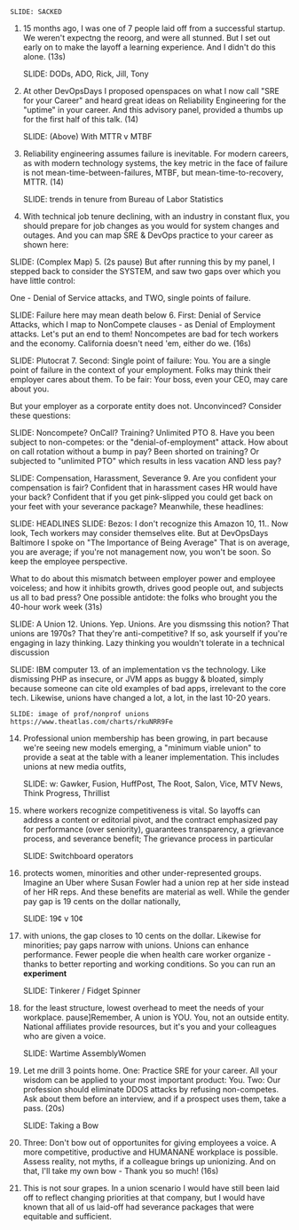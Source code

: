     SLIDE: SACKED
1. 15 months ago, I was one of 7 people laid off from a successful startup. We weren't expectng the reoorg, and were all stunned. But I set out early on to make the layoff a learning experience. And I didn't do this alone. (13s)

    SLIDE: DODs, ADO, Rick, Jill, Tony
2. At other DevOpsDays I proposed openspaces on what I now call "SRE for your Career" and heard great ideas on Reliability Engineering for the "uptime" in your career. And this advisory panel, provided a thumbs up for the first half of this talk. (14)


    SLIDE: (Above) With MTTR v MTBF
3. Reliability engineering assumes failure is inevitable. For modern careers, as with modern technology systems, the key metric in the face of failure is not mean-time-between-failures, MTBF, but mean-time-to-recovery, MTTR. (14)


    SLIDE: trends in tenure from Bureau of Labor Statistics
4. With technical job tenure declining, with an industry in constant flux, you should prepare for job changes as you would for system changes and outages. And you can map SRE & DevOps practice to your career as shown here:


  SLIDE: (Complex Map)
 5. (2s pause) But after running this by my panel, I stepped back to consider the SYSTEM, and saw two gaps over which you have little control: 
 
 
 One - Denial of Service attacks, and TWO, single points of failure.

  SLIDE: Failure here may mean death below
6. First: Denial of Service Attacks, which I map to NonCompete clauses - as Denial of Employment attacks. Let's put an end to them! Noncompetes are bad for tech workers and the economy. California doesn't need 'em, either do we. (16s)


  SLIDE: Plutocrat
7. Second: Single point of failure:  You. You are a single point of failure in the context of your employment. Folks may think their employer cares about them. To be fair: Your boss, even your CEO, may care about you. 

But your employer as a corporate entity does not. Unconvinced? Consider these questions:

  SLIDE: Noncompete? OnCall? Training? Unlimited PTO
8.  Have you been subject to non-competes: or the "denial-of-employment" attack. How about on call rotation without a bump in pay? Been shorted on training? Or subjected to "unlimited PTO" which results in less vacation AND less pay?

  SLIDE: Compensation, Harassment, Severance
9. Are you confident your compensation is fair? Confident that in harassment cases HR would have your back? Confident that if you get pink-slipped you could get back on your feet with your severance package?  Meanwhile, these headlines:

  SLIDE: HEADLINES
  SLIDE: Bezos: I don't recognize this Amazon
10, 11..  Now look, Tech  workers may consider themselves elite. But at DevOpsDays Baltimore I spoke on "The Importance of Being Average" That is on average, you are average; if you're not management now, you won't be soon. So keep the employee perspective.


What to do about this mismatch between employer power and employee voiceless; and how it inhibits growth, drives good people out, and subjects us all to bad press? One possible antidote: the folks who brought you the 40-hour work week (31s)


   SLIDE: A Union
12. Unions. Yep. Unions. Are you dismssing this notion? That unions are 1970s? That they're anti-competitive? If so, ask yourself if you're engaging in lazy thinking. Lazy thinking you wouldn't tolerate in a technical discussion 


   SLIDE: IBM computer
13. of an implementation vs the technology. Like dismissing PHP as insecure, or JVM apps as buggy & bloated, simply because someone can cite old examples of bad apps, irrelevant to the core tech. Likewise, unions have changed a lot, a lot, in the last 10-20 years.

    SLIDE: image of prof/nonprof unions https://www.theatlas.com/charts/rkuNRR9Fe

14. Professional union membership has been growing, in part because we're seeing new models emerging, a "minimum viable union" to provide a seat at the table with a leaner implementation. This includes unions at new media outfits, 

    SLIDE: w: Gawker, Fusion, HuffPost, The Root, Salon, Vice, MTV News, Think Progress, Thrillist
15. where workers recognize competitiveness is vital. So layoffs can address a content or editorial pivot, and the contract emphasized pay for performance (over seniority), guarantees transparency, a grievance process, and severance benefit; The grievance process in particular 

    SLIDE: Switchboard operators
16. protects women, minorities and other under-represented groups. Imagine an Uber where Susan Fowler had a union rep at her side instead of her HR reps.  And these benefits are material as well.  While the gender pay gap is 19 cents on the dollar nationally,


    SLIDE: 19¢ v 10¢
17. with unions, the gap closes to 10 cents on the dollar. Likewise for minorities; pay gaps narrow with unions. Unions can enhance performance. Fewer people die when health care worker organize - thanks to better reporting and working conditions. So you can run an **experiment**


    SLIDE: Tinkerer / Fidget Spinner
18. for the least structure, lowest overhead to meet the needs of your workplace. 
pause]Remember, A union is YOU. You, not an outside entity. National affiliates provide resources, but it's you and your colleagues who are given a voice. 



    SLIDE: Wartime AssemblyWomen
19. Let me drill 3 points home. One: Practice SRE for your career. All your wisdom can be applied to your most important product: You. Two: Our profession should eliminate DDOS attacks by refusing non-competes. Ask about them before an interview, and if a prospect uses them, take a pass.  (20s)


    SLIDE: Taking a Bow
20. Three: Don't bow out of opportunites for giving employees a voice. A more competitive, productive and HUMANANE workplace is possible. Assess reality, not myths, if a colleague brings up unionizing. And on that, I'll take my own bow - Thank you so much! (16s)

 

21. This is not sour grapes. In a union scenario I would have still been laid off to reflect changing priorities at that company, but I would have known that all of us laid-off had severance packages that were equitable and sufficient. 